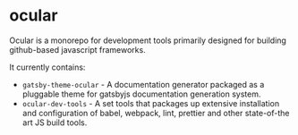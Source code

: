 # ocular

Ocular is a monorepo for development tools primarily designed for building github-based javascript frameworks.

It currently contains:
- `gatsby-theme-ocular` - A documentation generator packaged as a pluggable theme for gatsbyjs documentation generation system.
- `ocular-dev-tools` - A set tools that packages up extensive installation and configuration of babel, webpack, lint, prettier and other state-of-the art JS build tools.

